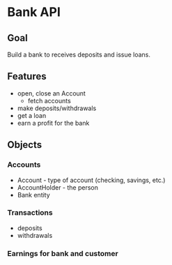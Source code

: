 # Bank API
## Goal
Build a bank to receives deposits and issue loans.    

## Features
- open, close an Account
    - fetch accounts
- make deposits/withdrawals
- get a loan
- earn a profit for the bank

## Objects
### Accounts
- Account - type of account (checking, savings, etc.)
- AccountHolder - the person
- Bank entity
### Transactions
- deposits
- withdrawals
### 
### Earnings for bank and customer

